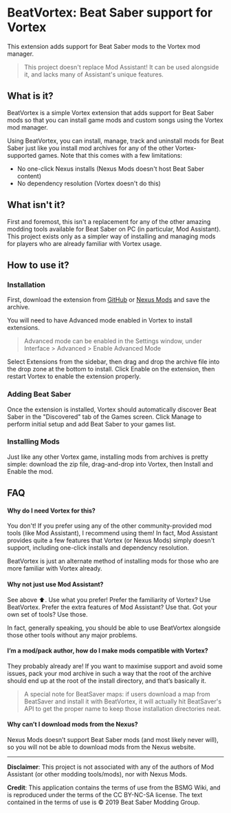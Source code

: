 # BeatVortex: Beat Saber support for Vortex

This extension adds support for Beat Saber mods to the Vortex mod manager.

> This project doesn't replace Mod Assistant! It can be used alongside it, and lacks many of Assistant's unique features.

## What is it?

BeatVortex is a simple Vortex extension that adds support for Beat Saber mods so that you can install game mods and custom songs using the Vortex mod manager.

Using BeatVortex, you can install, manage, track and uninstall mods for Beat Saber just like you install mod archives for any of the other Vortex-supported games. Note that this comes with a few limitations:

- No one-click Nexus installs (Nexus Mods doesn't host Beat Saber content)
- No dependency resolution (Vortex doesn't do this)

## What isn't it?

First and foremost, this isn't a replacement for any of the other amazing modding tools available for Beat Saber on PC (in particular, Mod Assistant). This project exists only as a simpler way of installing and managing mods for players who are already familiar with Vortex usage.

## How to use it?

### Installation

First, download the extension from [GitHub](https://github.com/agc93/beatvortex/actions) or [Nexus Mods](https://www.nexusmods.com/site/mods/96/) and save the archive.

You will need to have Advanced mode enabled in Vortex to install extensions.

> Advanced mode can be enabled in the Settings window, under Interface > Advanced > Enable Advanced Mode

Select Extensions from the sidebar, then drag and drop the archive file into the drop zone at the bottom to install. Click Enable on the extension, then restart Vortex to enable the extension properly.

### Adding Beat Saber

Once the extension is installed, Vortex should automatically discover Beat Saber in the "Discovered" tab of the Games screen. Click Manage to perform initial setup and add Beat Saber to your games list.

### Installing Mods

Just like any other Vortex game, installing mods from archives is pretty simple: download the zip file, drag-and-drop into Vortex, then Install and Enable the mod.

## FAQ

#### Why do I need Vortex for this?

You don't! If you prefer using any of the other community-provided mod tools (like Mod Assistant), I recommend using them! In fact, Mod Assistant provides quite a few features that Vortex (or Nexus Mods) simply doesn't support, including one-click installs and dependency resolution.

BeatVortex is just an alternate method of installing mods for those who are more familiar with Vortex already.

#### Why not just use Mod Assistant?

See above ⬆. Use what you prefer! Prefer the familiarity of Vortex? Use BeatVortex. Prefer the extra features of Mod Assistant? Use that. Got your own set of tools? Use those.

In fact, generally speaking, you should be able to use BeatVortex alongside those other tools without any major problems.

#### I’m a mod/pack author, how do I make mods compatible with Vortex?

They probably already are! If you want to maximise support and avoid some issues, pack your mod archive in such a way that the root of the archive should end up at the root of the install directory, and that’s basically it.

> A special note for BeatSaver maps: if users download a map from BeatSaver and install it with BeatVortex, it will actually hit BeatSaver's API to get the proper name to keep those installation directories neat.

#### Why can’t I download mods from the Nexus?

Nexus Mods doesn’t support Beat Saber mods (and most likely never will), so you will not be able to download mods from the Nexus website.

---

**Disclaimer**: This project is not associated with any of the authors of Mod Assistant (or other modding tools/mods), nor with Nexus Mods.

**Credit**: This application contains the terms of use from the BSMG Wiki, and is reproduced under the terms of the CC BY-NC-SA license. The text contained in the terms of use is © 2019 Beat Saber Modding Group.